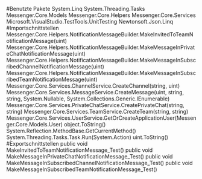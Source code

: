 #Benutzte Pakete
System.Linq
System.Threading.Tasks
Messenger.Core.Models
Messenger.Core.Helpers
Messenger.Core.Services
Microsoft.VisualStudio.TestTools.UnitTesting
Newtonsoft.Json.Linq
#Importschnittstellen
Messenger.Core.Helpers.NotificationMessageBuilder.MakeInvitedToTeamNotificationMessage(uint)
Messenger.Core.Helpers.NotificationMessageBuilder.MakeMessageInPrivateChatNotificationMessage(uint)
Messenger.Core.Helpers.NotificationMessageBuilder.MakeMessageInSubscribedChannelNotificationMessage(uint)
Messenger.Core.Helpers.NotificationMessageBuilder.MakeMessageInSubscribedTeamNotificationMessage(uint)
Messenger.Core.Services.ChannelService.CreateChannel(string, uint)
Messenger.Core.Services.MessageService.CreateMessage(uint, string, string, System.Nullable<uint>, System.Collections.Generic.IEnumerable<string>)
Messenger.Core.Services.PrivateChatService.CreatePrivateChat(string, string)
Messenger.Core.Services.TeamService.CreateTeam(string, string)
Messenger.Core.Services.UserService.GetOrCreateApplicationUser(Messenger.Core.Models.User)
object.ToString()
System.Reflection.MethodBase.GetCurrentMethod()
System.Threading.Tasks.Task.Run(System.Action)
uint.ToString()
#Exportschnittstellen
public void MakeInvitedToTeamNotificationMessage_Test()
public void MakeMessageInPrivateChatNotificationMessage_Test()
public void MakeMessageInSubscribedChannelNotificationMessage_Test()
public void MakeMessageInSubscribedTeamNotificationMessage_Test()

